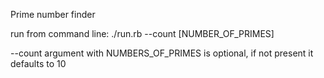 Prime number finder

run from command line: ./run.rb --count [NUMBER_OF_PRIMES]

--count argument with NUMBERS_OF_PRIMES is optional, if not present it defaults to 10


